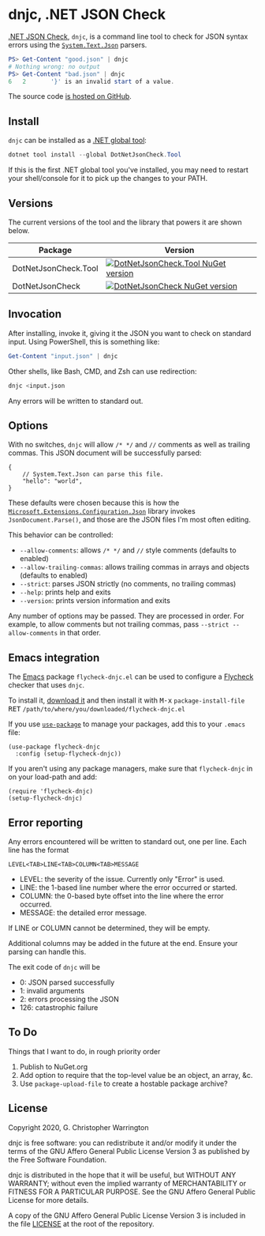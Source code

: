 # dnjc, .NET JSON Check

[.NET JSON Check][dnjc], `dnjc`, is a command line tool to check for JSON
syntax errors using the [`System.Text.Json`][stj] parsers.

```powershell
PS> Get-Content "good.json" | dnjc
# Nothing wrong: no output
PS> Get-Content "bad.json" | dnjc
6	2		'}' is an invalid start of a value.
```

The source code [is hosted on GitHub](https://github.com/chwarr/dnjc).

## Install

`dnjc` can be installed as a [.NET global tool][dotnet-global-tools]:

```powershell
dotnet tool install --global DotNetJsonCheck.Tool
```

If this is the first .NET global tool you've installed, you may need to
restart your shell/console for it to pick up the changes to your PATH.

## Versions

The current versions of the tool and the library that powers it are shown
below.

| Package | Version |
|---------|---------|
| DotNetJsonCheck.Tool | [![DotNetJsonCheck.Tool NuGet version](https://img.shields.io/nuget/v/DotNetJsonCheck.Tool?logo=nuget&style=flat-square)][nuget-dnjc-tool] |
| DotNetJsonCheck | [![DotNetJsonCheck NuGet version](https://img.shields.io/nuget/v/DotNetJsonCheck?logo=nuget&style=flat-square)][nuget-dnjc] |

## Invocation

After installing, invoke it, giving it the JSON you want to check on
standard input. Using PowerShell, this is something like:

```powershell
Get-Content "input.json" | dnjc
```

Other shells, like Bash, CMD, and Zsh can use redirection:

```bash
dnjc <input.json
```

Any errors will be written to standard out.

## Options

With no switches, `dnjc` will allow `/* */` and `//` comments as well
as trailing commas. This JSON document will be successfully parsed:

```jsonc
{
    // System.Text.Json can parse this file.
    "hello": "world",
}
```

These defaults were chosen because this is how the
[`Microsoft.Extensions.Configuration.Json`][mecj] library invokes
`JsonDocument.Parse()`, and those are the JSON files I'm most often editing.

This behavior can be controlled:

* `--allow-comments`: allows `/* */` and `//` style comments (defaults to
  enabled)
* `--allow-trailing-commas`: allows trailing commas in arrays and objects
  (defaults to enabled)
* `--strict`: parses JSON strictly (no comments, no trailing commas)
* `--help`: prints help and exits
* `--version`: prints version information and exits

Any number of options may be passed. They are processed in order. For
example, to allow comments but not trailing commas, pass `--strict
--allow-comments` in that order.

## Emacs integration

The [Emacs][emacs] package `flycheck-dnjc.el` can be used to configure a
[Flycheck][flycheck] checker that uses `dnjc`.

To install it, [download it][flycheck-dnjc.el] and then install it with
<kbd>M-x</kbd> `package-install-file` <kbd>RET</kbd>
`/path/to/where/you/downloaded/flycheck-dnjc.el`

If you use [`use-package`][use-package] to manage your packages, add this to
your `.emacs` file:

```elisp
(use-package flycheck-dnjc
  :config (setup-flycheck-dnjc))
```

If you aren't using any package managers, make sure that
`flycheck-dnjc` in on your load-path and add:

```elisp
(require 'flycheck-dnjc)
(setup-flycheck-dnjc)
```

## Error reporting

Any errors encountered will be written to standard out, one per line. Each
line has the format

```
LEVEL<TAB>LINE<TAB>COLUMN<TAB>MESSAGE
```

* LEVEL: the severity of the issue. Currently only "Error" is used.
* LINE: the 1-based line number where the error occurred or started.
* COLUMN: the 0-based byte offset into the line where the error occurred.
* MESSAGE: the detailed error message.

If LINE or COLUMN cannot be determined, they will be empty.

Additional columns may be added in the future at the end. Ensure your
parsing can handle this.

The exit code of `dnjc` will be

* 0: JSON parsed successfully
* 1: invalid arguments
* 2: errors processing the JSON
* 126: catastrophic failure

## To Do

Things that I want to do, in rough priority order

1. Publish to NuGet.org
1. Add option to require that the top-level value be an object, an array,
   &amp;c.
1. Use `package-upload-file` to create a hostable package archive?

## License

Copyright 2020, G. Christopher Warrington

dnjc is free software: you can redistribute it and/or modify it under the
terms of the GNU Affero General Public License Version 3 as published by the
Free Software Foundation.

dnjc is distributed in the hope that it will be useful, but WITHOUT ANY
WARRANTY; without even the implied warranty of MERCHANTABILITY or FITNESS
FOR A PARTICULAR PURPOSE. See the GNU Affero General Public License for more
details.

A copy of the GNU Affero General Public License Version 3 is included in the
file [LICENSE] at the root of the repository.

[dnjc]: https://www.thebluepolicebox.com/dnjc/
[dotnet-global-tools]: https://aka.ms/global-tools
[emacs]: https://www.gnu.org/software/emacs/
[flycheck-dnjc.el]: https://raw.githubusercontent.com/chwarr/dnjc/master/emacs/flycheck-dnjc.el
[flycheck]: https://www.flycheck.org/
[LICENSE]: https://github.com/chwarr/dnjc/blob/master/LICENSE
[mecj]: https://docs.microsoft.com/en-us/dotnet/api/microsoft.extensions.configuration.json?view=dotnet-plat-ext-3.1
[nuget-dnjc-tool]: https://www.nuget.org/packages/DotNetJsonCheck.Tool/
[nuget-dnjc]: https://www.nuget.org/packages/DotNetJsonCheck/
[stj]: https://docs.microsoft.com/en-us/dotnet/api/system.text.json?view=netcore-3.1
[use-package]: https://github.com/jwiegley/use-package
